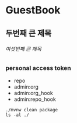 # GuestBook
## 두번째 큰 제목
###### 여섯번째 큰 제목
### personal access token
- repo
- admin:org
- admin:org_hook
- admin:repo_hook

```shell
./mvnw clean package
ls -al ./
```